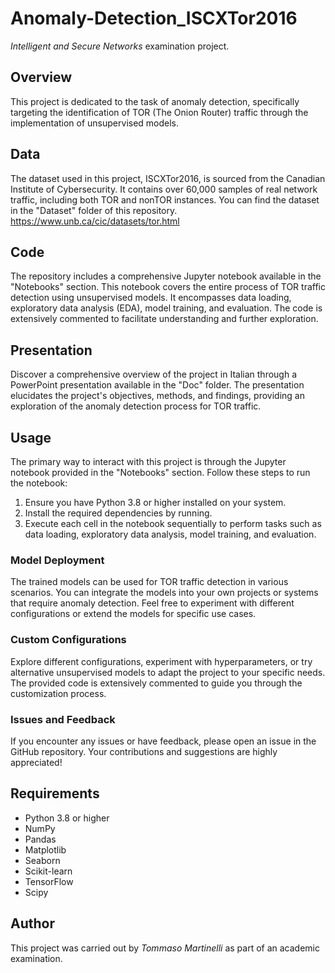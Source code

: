 # Anomaly-Detection_ISCXTor2016
*Intelligent and Secure Networks* examination project.

## Overview
This project is dedicated to the task of anomaly detection, specifically targeting the identification of TOR (The Onion Router) traffic through the implementation of unsupervised models.

## Data
The dataset used in this project, ISCXTor2016, is sourced from the Canadian Institute of Cybersecurity. It contains over 60,000 samples of real network traffic, including both TOR and nonTOR instances. You can find the dataset in the "Dataset" folder of this repository. https://www.unb.ca/cic/datasets/tor.html 

## Code
The repository includes a comprehensive Jupyter notebook available in the "Notebooks" section. This notebook covers the entire process of TOR traffic detection using unsupervised models. It encompasses data loading, exploratory data analysis (EDA), model training, and evaluation. The code is extensively commented to facilitate understanding and further exploration.

## Presentation
Discover a comprehensive overview of the project in Italian through a PowerPoint presentation available in the "Doc" folder. The presentation elucidates the project's objectives, methods, and findings, providing an exploration of the anomaly detection process for TOR traffic.

## Usage
The primary way to interact with this project is through the Jupyter notebook provided in the "Notebooks" section. Follow these steps to run the notebook:

1. Ensure you have Python 3.8 or higher installed on your system.
2. Install the required dependencies by running.
3. Execute each cell in the notebook sequentially to perform tasks such as data loading, exploratory data analysis, model training, and evaluation.

### Model Deployment
The trained models can be used for TOR traffic detection in various scenarios. You can integrate the models into your own projects or systems that require anomaly detection. Feel free to experiment with different configurations or extend the models for specific use cases.

### Custom Configurations
Explore different configurations, experiment with hyperparameters, or try alternative unsupervised models to adapt the project to your specific needs. The provided code is extensively commented to guide you through the customization process.

### Issues and Feedback
If you encounter any issues or have feedback, please open an issue in the GitHub repository. Your contributions and suggestions are highly appreciated!


## Requirements
- Python 3.8 or higher
- NumPy
- Pandas
- Matplotlib
- Seaborn
- Scikit-learn
- TensorFlow
- Scipy

## Author
This project was carried out by *Tommaso Martinelli* as part of an academic examination.

